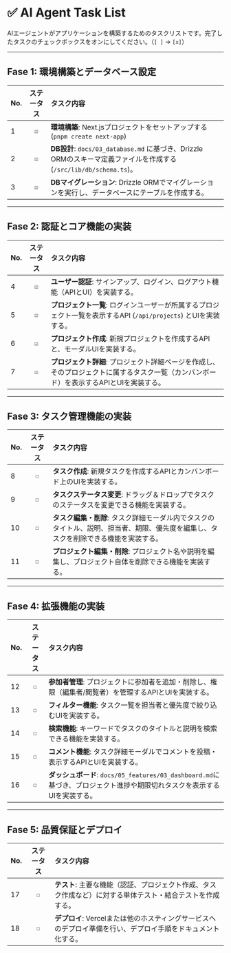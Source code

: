 # ✅ AI Agent Task List

AIエージェントがアプリケーションを構築するためのタスクリストです。完了したタスクのチェックボックスをオンにしてください。（`[ ]` -> `[x]`）

---

##  Fase 1: 環境構築とデータベース設定

| No. | ステータス | タスク内容 |
| :-- | :---: | :--- |
| 1 | `☑` | **環境構築**: Next.jsプロジェクトをセットアップする (`pnpm create next-app`)|
| 2 | `☑` | **DB設計**: `docs/03_database.md` に基づき、Drizzle ORMのスキーマ定義ファイルを作成する (`/src/lib/db/schema.ts`)。 |
| 3 | `☑` | **DBマイグレーション**: Drizzle ORMでマイグレーションを実行し、データベースにテーブルを作成する。 |

---

## Fase 2: 認証とコア機能の実装

| No. | ステータス | タスク内容 |
| :-- | :---: | :--- |
| 4 | `☑` | **ユーザー認証**: サインアップ、ログイン、ログアウト機能（APIとUI）を実装する。 |
| 5 | `☑` | **プロジェクト一覧**: ログインユーザーが所属するプロジェクト一覧を表示するAPI (`/api/projects`) とUIを実装する。 |
| 6 | `☑` | **プロジェクト作成**: 新規プロジェクトを作成するAPIと、モーダルUIを実装する。 |
| 7 | `☑` | **プロジェクト詳細**: プロジェクト詳細ページを作成し、そのプロジェクトに属するタスク一覧（カンバンボード）を表示するAPIとUIを実装する。 |

---

## Fase 3: タスク管理機能の実装

| No. | ステータス | タスク内容 |
| :-- | :---: | :--- |
| 8 | `☐` | **タスク作成**: 新規タスクを作成するAPIとカンバンボード上のUIを実装する。 |
| 9 | `☐` | **タスクステータス変更**: ドラッグ＆ドロップでタスクのステータスを変更できる機能を実装する。 |
| 10 | `☐` | **タスク編集・削除**: タスク詳細モーダル内でタスクのタイトル、説明、担当者、期限、優先度を編集し、タスクを削除できる機能を実装する。 |
| 11 | `☐` | **プロジェクト編集・削除**: プロジェクト名や説明を編集し、プロジェクト自体を削除できる機能を実装する。 |

---

## Fase 4: 拡張機能の実装

| No. | ステータス | タスク内容 |
| :-- | :---: | :--- |
| 12 | `☐` | **参加者管理**: プロジェクトに参加者を追加・削除し、権限（編集者/閲覧者）を管理するAPIとUIを実装する。 |
| 13 | `☐` | **フィルター機能**: タスク一覧を担当者と優先度で絞り込むUIを実装する。 |
| 14 | `☐` | **検索機能**: キーワードでタスクのタイトルと説明を検索できる機能を実装する。 |
| 15 | `☐` | **コメント機能**: タスク詳細モーダルでコメントを投稿・表示するAPIとUIを実装する。 |
| 16 | `☐` | **ダッシュボード**: `docs/05_features/03_dashboard.md`に基づき、プロジェクト進捗や期限切れタスクを表示するUIを実装する。 |

---

## Fase 5: 品質保証とデプロイ

| No. | ステータス | タスク内容 |
| :-- | :---: | :--- |
| 17 | `☐` | **テスト**: 主要な機能（認証、プロジェクト作成、タスク作成など）に対する単体テスト・結合テストを作成する。 |
| 18 | `☐` | **デプロイ**: Vercelまたは他のホスティングサービスへのデプロイ準備を行い、デプロイ手順をドキュメント化する。 |

